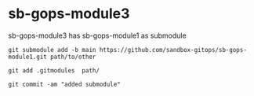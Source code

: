# sb-gops-module3
sb-gops-module3 has sb-gops-module1 as submodule

~~~
git submodule add -b main https://github.com/sandbox-gitops/sb-gops-module1.git path/to/other

git add .gitmodules  path/

git commit -am "added submodule"
~~~
